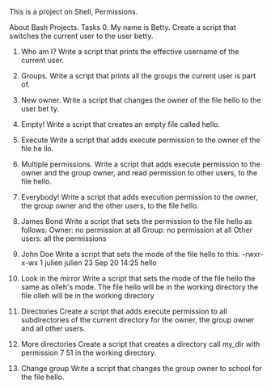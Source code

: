 This is a project on Shell, Permissions.

About Bash Projects.
Tasks 
0. My name is Betty.
   Create a script that switches the current user to the user betty.

1. Who am I?
   Write a script that prints the effective username of the current user.

2. Groups.
   Write a script that prints all the groups the current user is part of.

3. New owner.
   Write a script that changes the owner of the file hello to the user bet   ty.

4. Empty!
   Write a script that creates an empty file called hello.

5. Execute
   Write a script that adds execute permission to the owner of the file he   llo.

6. Multiple permissions.
   Write a script that adds execute permission to the owner and the group    owner, and read permission to other users, to the file hello.
   
7. Everybody!
   Write a script that adds execution permission to the owner, the group owner and the other users, to the file hello.

8. James Bond
   Write a script that sets the permission to the file hello as follows:
   Owner: no permission at all
   Group: no permission at all
   Other users: all the permissions

9. John Doe
   Write a script that sets the mode of the file hello to this.
   -rwxr-x-wx 1 julien julien 23 Sep 20 14:25 hello

10. Look in the mirror
   Write a script that sets the mode of the file hello the same as olleh's   mode.
   The file hello will be in the working directory
   the file olleh will be in the working directory

11. Directories
    Create a script that adds execute permission to all subdirectories of the current directory for the owner, the group owner and all other users.

12. More directories
    Create a script that creates a directory call my_dir with permission 7    51 in the working directory.

13. Change group
    Write a script that changes the group owner to school for the file 
    hello.    
